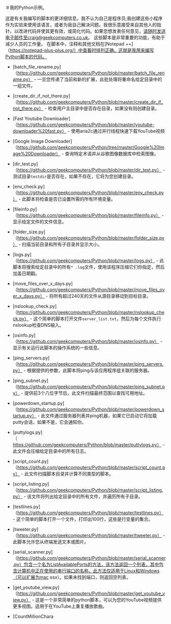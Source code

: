 ＃我的Python示例。

这是有关我编写的脚本的更详细信息。我不认为自己是程序员;我创建这些小程序作为实验来使用该语言，或者为我自己解决问题。我很乐意接受来自其他人的指针，以改进代码并使其更有效，或简化代码。如果您想发表任何意见，请随时发送电子邮件至craig@geekcomputers.co.uk。
这些脚本是非常重要的功能，有助于减少人员的工作量。
在脚本中，注释和其他文档在[Notepad ++]（https://notepad-plus-plus.org/）中查看时排列正确。这就是我用来编写Python脚本的代码。

- [batch_file_rename.py]（https://github.com/geekcomputers/Python/blob/master/batch_file_rename.py） - 一旦您传递了当前和新的扩展，此批处理将重命名给定目录中的一组文件。

- [create_dir_if_not_there.py]（https://github.com/geekcomputers/Python/blob/master/create_dir_if_not_there.py） - 检查用户主目录中是否存在目录，如果没有则创建目录。

- [Fast Youtube Downloader]（https://github.com/geekcomputers/Python/blob/master/youtube-downloader%20fast.py） - 使用aria2c通过并行线程快速下载YouTube视频

- [Google Image Downloader]（https://github.com/geekcomputers/Python/tree/master/Google%20Image%20Downloader） - 查询特定术语并从谷歌图像数据库中检索图像。

- [dir_test.py]（https://github.com/geekcomputers/Python/blob/master/dir_test.py） - 测试目录`testdir`是否存在，如果不存在，它将为您创建目录。

- [env_check.py]（https://github.com/geekcomputers/Python/blob/master/env_check.py） - 此脚本将检查是否已设置所需的所有环境变量。

- [fileinfo.py]（https://github.com/geekcomputers/Python/blob/master/fileinfo.py） - 显示给定文件的文件信息。

- [folder_size.py]（https://github.com/geekcomputers/Python/blob/master/folder_size.py） - 扫描当前目录和所有子目录并显示大小。

- [logs.py]（https://github.com/geekcomputers/Python/blob/master/logs.py） - 此脚本将搜索给定目录中的所有`* .log`文件，使用该程序压缩它们你指定，然后加盖日期戳。

- [move_files_over_x_days.py]（https://github.com/geekcomputers/Python/blob/master/move_files_over_x_days.py） - 将所有超过240天的文件从源目录移动到目标目录。

- [nslookup_check.py]（https://github.com/geekcomputers/Python/blob/master/nslookup_check.py） - 这个简单的脚本打开文件`server_list.txt`，然后为每个文件执行nslookup检查DNS输入。

- [osinfo.py]（https://github.com/geekcomputers/Python/blob/master/osinfo.py） - 显示有关运行此脚本的操作系统的一些信息。

- [ping_servers.py]（https://github.com/geekcomputers/Python/blob/master/ping_servers.py） - 根据提供的参数，此脚本将ping与该应用程序组关联的服务器。

- [ping_subnet.py]（https://github.com/geekcomputers/Python/blob/master/ping_subnet.py） - 提供前3个八位字节后，此文件扫描最终范围以查找可用地址。

- [powerdown_startup.py]（https://github.com/geekcomputers/Python/blob/master/powerdown_startup.py） - 此文件通过服务器列表并ping机器，如果它已启动它将加载putty会话，如果不是，它会通知你。

- [puttylogs.py]（https://github.com/geekcomputers/Python/blob/master/puttylogs.py） - 此文件会压缩给定目录中的所有日志。

- [script_count.py]（https://github.com/geekcomputers/Python/blob/master/script_count.py） - 此文件扫描脚本目录并计算不同类型的脚本。

- [script_listing.py]（https://github.com/geekcomputers/Python/blob/master/script_listing.py） - 该文件将列出给定目录中的所有文件，并遍历所有子目录。

- [testlines.py]（https://github.com/geekcomputers/Python/blob/master/testlines.py） - 这个简单的脚本打开一个文件，打印出100行，这些是行变量的集合。

- [tweeter.py]（https://github.com/geekcomputers/Python/blob/master/tweeter.py） - 此脚本允许您从终端发送文本或图片。

- [serial_scanner.py]（https://github.com/geekcomputers/Python/blob/master/serial_scanner.py）包含一个名为ListAvailablePorts的方法，该方法返回一个列表，其中包含计算机中正在使用的串行端口的名称，此方法仅适用于Linux和Windows（可以扩展为mac osx）。如果未找到端口，则返回空列表。

- [get_youtube_view.py]（https://github.com/geekcomputers/Python/blob/master/get_youtube_view.py） - 这是一个非常简单的python脚本，可以为您的YouTube视频提供更多视图。适用于在YouTube上重复播放歌曲。

- [CountMillionChara
